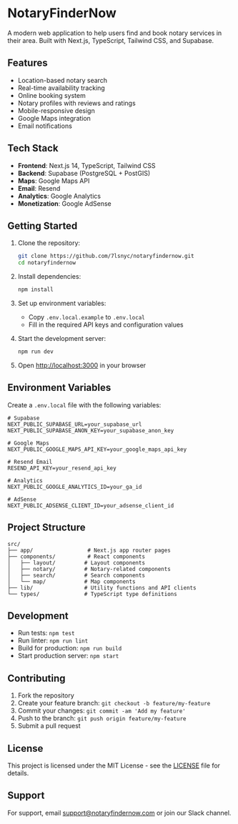 # NotaryFinderNow

A modern web application to help users find and book notary services in their area. Built with Next.js, TypeScript, Tailwind CSS, and Supabase.

## Features

- Location-based notary search
- Real-time availability tracking
- Online booking system
- Notary profiles with reviews and ratings
- Mobile-responsive design
- Google Maps integration
- Email notifications

## Tech Stack

- **Frontend**: Next.js 14, TypeScript, Tailwind CSS
- **Backend**: Supabase (PostgreSQL + PostGIS)
- **Maps**: Google Maps API
- **Email**: Resend
- **Analytics**: Google Analytics
- **Monetization**: Google AdSense

## Getting Started

1. Clone the repository:
   ```bash
   git clone https://github.com/7lsnyc/notaryfindernow.git
   cd notaryfindernow
   ```

2. Install dependencies:
   ```bash
   npm install
   ```

3. Set up environment variables:
   - Copy `.env.local.example` to `.env.local`
   - Fill in the required API keys and configuration values

4. Start the development server:
   ```bash
   npm run dev
   ```

5. Open [http://localhost:3000](http://localhost:3000) in your browser

## Environment Variables

Create a `.env.local` file with the following variables:

```env
# Supabase
NEXT_PUBLIC_SUPABASE_URL=your_supabase_url
NEXT_PUBLIC_SUPABASE_ANON_KEY=your_supabase_anon_key

# Google Maps
NEXT_PUBLIC_GOOGLE_MAPS_API_KEY=your_google_maps_api_key

# Resend Email
RESEND_API_KEY=your_resend_api_key

# Analytics
NEXT_PUBLIC_GOOGLE_ANALYTICS_ID=your_ga_id

# AdSense
NEXT_PUBLIC_ADSENSE_CLIENT_ID=your_adsense_client_id
```

## Project Structure

```
src/
├── app/                 # Next.js app router pages
├── components/          # React components
│   ├── layout/         # Layout components
│   ├── notary/         # Notary-related components
│   ├── search/         # Search components
│   └── map/            # Map components
├── lib/                # Utility functions and API clients
└── types/              # TypeScript type definitions
```

## Development

- Run tests: `npm test`
- Run linter: `npm run lint`
- Build for production: `npm run build`
- Start production server: `npm start`

## Contributing

1. Fork the repository
2. Create your feature branch: `git checkout -b feature/my-feature`
3. Commit your changes: `git commit -am 'Add my feature'`
4. Push to the branch: `git push origin feature/my-feature`
5. Submit a pull request

## License

This project is licensed under the MIT License - see the [LICENSE](LICENSE) file for details.

## Support

For support, email support@notaryfindernow.com or join our Slack channel. 